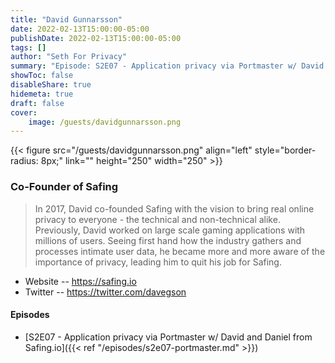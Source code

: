 ```yaml
---
title: "David Gunnarsson"
date: 2022-02-13T15:00:00-05:00
publishDate: 2022-02-13T15:00:00-05:00
tags: []
author: "Seth For Privacy"
summary: "Episode: S2E07 - Application privacy via Portmaster w/ David and Daniel from Safing.io"
showToc: false
disableShare: true
hidemeta: true
draft: false
cover:
    image: /guests/davidgunnarsson.png
---
```


{{< figure src="/guests/davidgunnarsson.png" align="left" style="border-radius: 8px;" link="" height="250" width="250" >}}

### Co-Founder of Safing

> In 2017, David co-founded Safing with the vision to bring real online privacy to everyone - the technical and non-technical alike.
> Previously, David worked on large scale gaming applications with millions of users. Seeing first hand how the industry gathers and processes intimate user data, he became more and more aware of the importance of privacy, leading him to quit his job for Safing.

- Website -- https://safing.io
- Twitter -- https://twitter.com/davegson

#### Episodes

- [S2E07 - Application privacy via Portmaster w/ David and Daniel from Safing.io]({{< ref "/episodes/s2e07-portmaster.md" >}})
